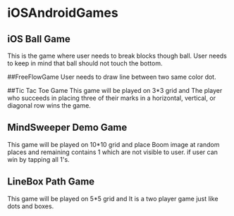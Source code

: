 # iOSAndroidGames
## iOS Ball Game
This is the game where user needs to break blocks though ball. User needs to keep in mind that ball should not touch the bottom.</br>

##FreeFlowGame 
User needs to draw line between two same color dot.

##Tic Tac Toe Game
This game will be played on 3*3 grid and The player who succeeds in placing three of their marks in a horizontal, vertical, or diagonal row wins the game.

## MindSweeper Demo Game
This game will be played on 10*10 grid and place Boom image at random places and remaining contains 1 which are not visible to user. if user can win by tapping all 1's.

## LineBox Path Game
This game will be played on 5*5 grid and It is a two player game just like dots and boxes.
